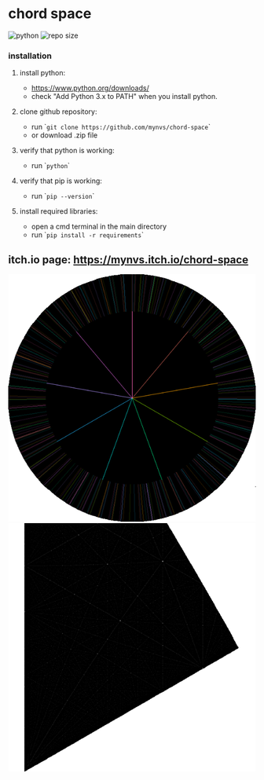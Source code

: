 # chord space
![python](https://img.shields.io/badge/python-3.10-blue.svg)
![repo size](https://img.shields.io/github/repo-size/mynvs/chord-space)

### installation

1. install python:
	- https://www.python.org/downloads/
	- check "Add Python 3.x to PATH" when you install python.

2. clone github repository:
   	- run \``git clone https://github.com/mynvs/chord-space`\`
   	- or download .zip file

3. verify that python is working:
	- run \``python`\`

5. verify that pip is working:
	- run \``pip --version`\`

7. install required libraries:
   	- open a cmd terminal in the main directory
	- run \``pip install -r requirements`\`

## itch.io page: https://mynvs.itch.io/chord-space

![image](https://raw.githubusercontent.com/mynvs/images/main/chord-space_image1.webp)
![image](https://raw.githubusercontent.com/mynvs/images/main/chord-space_image2.webp)
